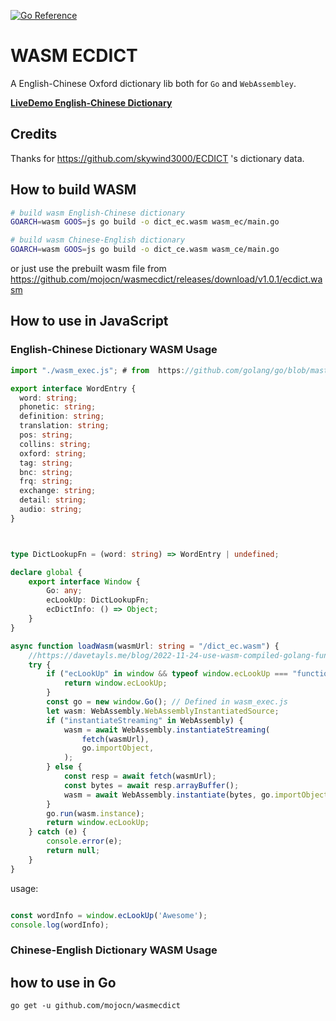 [![Go Reference](https://pkg.go.dev/badge/github.com/mojocn/wasmdict.svg)](https://pkg.go.dev/github.com/mojocn/wasmdict)




# WASM ECDICT
A English-Chinese Oxford dictionary lib both for `Go` and `WebAssembley`.

**[LiveDemo English-Chinese Dictionary](https://mojotv.cn/gadgets/english-chinese-dictionary)**

## Credits
Thanks for https://github.com/skywind3000/ECDICT 's dictionary data.


## How to build WASM

```bash
# build wasm English-Chinese dictionary
GOARCH=wasm GOOS=js go build -o dict_ec.wasm wasm_ec/main.go

# build wasm Chinese-English dictionary
GOARCH=wasm GOOS=js go build -o dict_ce.wasm wasm_ce/main.go
```

or just use the prebuilt wasm file from https://github.com/mojocn/wasmecdict/releases/download/v1.0.1/ecdict.wasm

## How to use in JavaScript

### English-Chinese Dictionary WASM Usage

```typescript
import "./wasm_exec.js"; # from  https://github.com/golang/go/blob/master/misc/wasm/wasm_exec.js

export interface WordEntry {
  word: string;
  phonetic: string;
  definition: string;
  translation: string;
  pos: string;
  collins: string;
  oxford: string;
  tag: string;
  bnc: string;
  frq: string;
  exchange: string;
  detail: string;
  audio: string;
}



type DictLookupFn = (word: string) => WordEntry | undefined;

declare global {
    export interface Window {
        Go: any;
        ecLookUp: DictLookupFn;
        ecDictInfo: () => Object;
    }
}

async function loadWasm(wasmUrl: string = "/dict_ec.wasm") {
    //https://davetayls.me/blog/2022-11-24-use-wasm-compiled-golang-functions-in-nextjs
    try {
        if ("ecLookUp" in window && typeof window.ecLookUp === "function") {
            return window.ecLookUp;
        }
        const go = new window.Go(); // Defined in wasm_exec.js
        let wasm: WebAssembly.WebAssemblyInstantiatedSource;
        if ("instantiateStreaming" in WebAssembly) {
            wasm = await WebAssembly.instantiateStreaming(
                fetch(wasmUrl),
                go.importObject,
            );
        } else {
            const resp = await fetch(wasmUrl);
            const bytes = await resp.arrayBuffer();
            wasm = await WebAssembly.instantiate(bytes, go.importObject);
        }
        go.run(wasm.instance);
        return window.ecLookUp;
    } catch (e) {
        console.error(e);
        return null;
    }
}


```

usage:

```typescript

const wordInfo = window.ecLookUp('Awesome');
console.log(wordInfo);

```

### Chinese-English Dictionary WASM Usage



## how to use in Go

`go get -u github.com/mojocn/wasmecdict`


```
